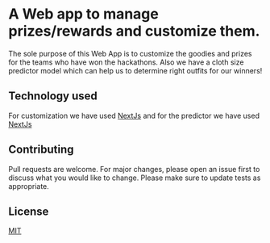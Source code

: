 # A Web app to manage prizes/rewards and customize them. 

The sole purpose of this Web App is to customize the goodies and prizes for the teams who have won the hackathons. Also we have a cloth size predictor model which can help us to determine right outfits for our winners!

## Technology used
For customization we have used [NextJs](https://nextjs.org/) and for the predictor we have used [NextJs](https://nextjs.org/)
## Contributing
Pull requests are welcome. For major changes, please open an issue first
to discuss what you would like to change.
Please make sure to update tests as appropriate.
## License
[MIT](https://choosealicense.com/licenses/mit/)
